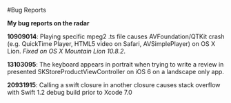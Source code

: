 #Bug Reports

__My bug reports on the radar__

__10909014__: Playing specific mpeg2 .ts file causes AVFoundation/QTKit crash (e.g. QuickTime Player, HTML5 video on Safari, AVSimplePlayer) on OS X Lion. *Fixed on OS X Mountain Lion 10.8.2*.

__13103095__: The keyboard appears in portrait when trying to write a review in presented SKStoreProductViewController on iOS 6 on a landscape only app.

__20931915__: Calling a swift closure in another closure causes stack overflow with Swift 1.2 debug build prior to Xcode 7.0

